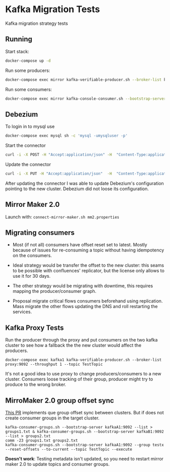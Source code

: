 # Kafka Migration Tests

Kafka migration strategy tests

## Running

Start stack:
```bash
docker-compose up -d
```

Run some producers:
```bash
docker-compose exec mirror kafka-verifiable-producer.sh --broker-list kafkaA1:9092 --throughput 1 --topic TestTopic
```

Run some consumers:
```bash
docker-compose exec mirror kafka-console-consumer.sh --bootstrap-server kafkaA1:9092 --group=test --topic TestTopic
```

## Debezium

To login in to mysql use

```bash
docker-compose exec mysql sh -c 'mysql -umysqluser -p'
```

Start the connector
```bash
curl -i -X POST -H "Accept:application/json" -H  "Content-Type:application/json" http://localhost:8083/connectors/ -d @register-mysql.json
```
Update the connector
```bash
curl -i -X PUT -H "Accept:application/json"  -H  "Content-Type:application/json" http://localhost:8083/connectors/inventory-connector/config/ -d @update-mysql.json
```

After updating the connector I was able to update Debezium's configuration pointing to the new cluster. Debezium did not loose its configuration.


## Mirror Maker 2.0

Launch with: `connect-mirror-maker.sh mm2.properties`

## Migrating consumers

* Most (if not all) consumers have offset reset set to latest. Mostly because of issues for re-consuming a topic without having idempotency on the consumers.

* Ideal strategy would be transfer the offset to the new cluster: this seams to be possible with confluences' replicator, but the license only allows to use it for 30 days.

* The other strategy would be migrating with downtime, this requires mapping the producer/consumer graph.

* Proposal migrate critical flows consumers beforehand using replication. Mass migrate the other flows updating the DNS and roll restarting the services.


## Kafka Proxy Tests

Run the producer through the proxy and put consumers on the two kafka cluster to see how a fallback the the new cluster would affect the producers.

```
docker-compose exec kafka1 kafka-verifiable-producer.sh --broker-list proxy:9092 --throughput 1 --topic TestTopic
```

It's not a good idea to use proxy to change producers/consumers to a new cluster. Consumers loose tracking of their group, producer might try to produce to the wrong broker.

## MirroMaker 2.0 group offset sync

[This PR](https://github.com/apache/kafka/pull/7577) implements que group offset sync between clusters. But if does not create consumer groups in the target cluster.

```
kafka-consumer-groups.sh --bootstrap-server kafkaA1:9092 --list > groups1.txt & kafka-consumer-groups.sh --bootstrap-server kafkaB1:9092 --list > groups2.txt
comm -23 groups1.txt groups2.txt
kafka-consumer-groups.sh --bootstrap-server kafkaA1:9092 --group testx --reset-offsets --to-current --topic TestTopic --execute
```

**Doesn't work**: Testing metadata isn't updated, so you need to restart mirror maker 2.0 to update topics and consumer groups.
